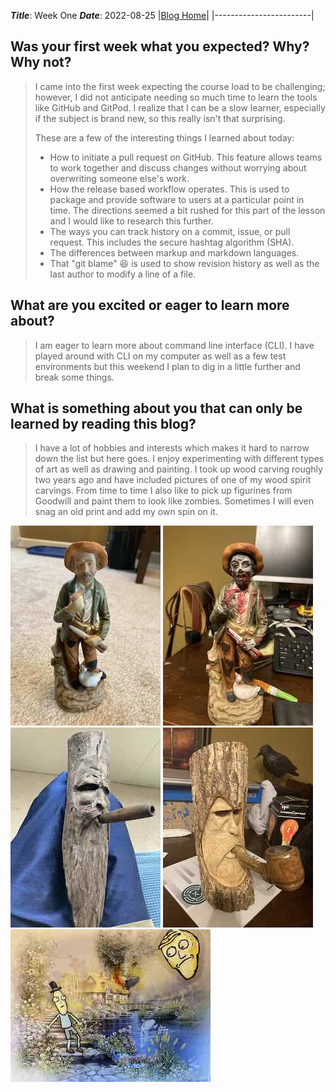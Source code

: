 ***Title***: Week One
***Date***: 2022-08-25
|[Blog Home](../index.md)|
|------------------------|
 
## Was your first week what you expected?  Why?  Why not?
> I came into the first week expecting the course load to be challenging; however, I did not anticipate needing so much time to learn the tools like GitHub and GitPod.  I realize that I can be a slow learner, especially if the subject is brand new, so this really isn't that surprising.
>
> These are a few of the interesting things I learned about today:
> - How to initiate a pull request on GitHub.  This feature allows teams to work together and discuss changes without worrying about overwriting someone else's work.
> - How the release based workflow operates.  This is used to package and provide software to users at a particular point in time.  The directions seemed a bit rushed for this part of the lesson and I would like to research this further.
> - The ways you can track history on a commit, issue, or pull request.  This includes the secure hashtag algorithm (SHA).
> - The differences between markup and markdown languages.
> - That "git blame" :laughing: is used to show revision history as well as the last author to modify a line of a file.

## What are you excited or eager to learn more about?
> I am eager to learn more about command line interface (CLI).  I have played around with CLI on my computer as well as a few test environments but this weekend I plan to dig in a little further and break some things.

## What is something about you that can only be learned by reading this blog?
> I have a lot of hobbies and interests which makes it hard to narrow down the list but here goes.  I enjoy experimenting with different types of art as well as drawing and painting.  I took up wood carving roughly two years ago and have included pictures of one of my wood spirit carvings.  From time to time I also like to pick up figurines from Goodwill and paint them to look like zombies.  Sometimes I will even snag an old print and add my own spin on it.

![Painting image](/img/figure_before.jpg)
![Painting image](/img/figure_after.jpg)
![Painting image](/img/woodspirit_1.jpg)
![Painting image](/img/woodspirit_2.jpg)
![Painting image](/img/paint_rm.jpg)

